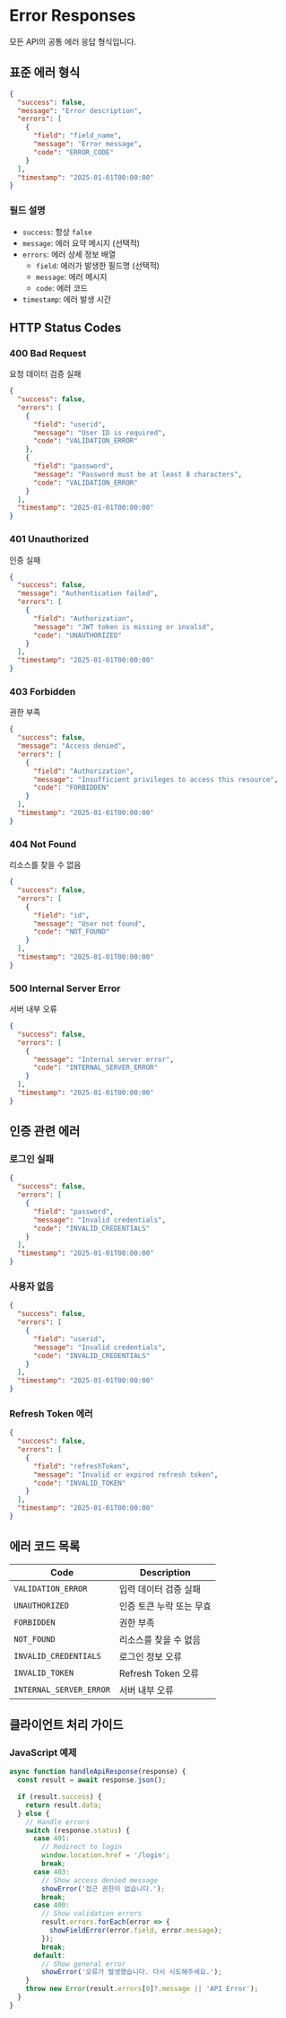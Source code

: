 # Error Responses

모든 API의 공통 에러 응답 형식입니다.

## 표준 에러 형식

```json
{
  "success": false,
  "message": "Error description",
  "errors": [
    {
      "field": "field_name",
      "message": "Error message",
      "code": "ERROR_CODE"
    }
  ],
  "timestamp": "2025-01-01T00:00:00"
}
```

### 필드 설명
- `success`: 항상 `false`
- `message`: 에러 요약 메시지 (선택적)
- `errors`: 에러 상세 정보 배열
  - `field`: 에러가 발생한 필드명 (선택적)
  - `message`: 에러 메시지
  - `code`: 에러 코드
- `timestamp`: 에러 발생 시간

## HTTP Status Codes

### 400 Bad Request
요청 데이터 검증 실패

```json
{
  "success": false,
  "errors": [
    {
      "field": "userid",
      "message": "User ID is required",
      "code": "VALIDATION_ERROR"
    },
    {
      "field": "password",
      "message": "Password must be at least 8 characters",
      "code": "VALIDATION_ERROR"
    }
  ],
  "timestamp": "2025-01-01T00:00:00"
}
```

### 401 Unauthorized
인증 실패

```json
{
  "success": false,
  "message": "Authentication failed",
  "errors": [
    {
      "field": "Authorization",
      "message": "JWT token is missing or invalid",
      "code": "UNAUTHORIZED"
    }
  ],
  "timestamp": "2025-01-01T00:00:00"
}
```

### 403 Forbidden
권한 부족

```json
{
  "success": false,
  "message": "Access denied",
  "errors": [
    {
      "field": "Authorization",
      "message": "Insufficient privileges to access this resource",
      "code": "FORBIDDEN"
    }
  ],
  "timestamp": "2025-01-01T00:00:00"
}
```

### 404 Not Found
리소스를 찾을 수 없음

```json
{
  "success": false,
  "errors": [
    {
      "field": "id",
      "message": "User not found",
      "code": "NOT_FOUND"
    }
  ],
  "timestamp": "2025-01-01T00:00:00"
}
```

### 500 Internal Server Error
서버 내부 오류

```json
{
  "success": false,
  "errors": [
    {
      "message": "Internal server error",
      "code": "INTERNAL_SERVER_ERROR"
    }
  ],
  "timestamp": "2025-01-01T00:00:00"
}
```

## 인증 관련 에러

### 로그인 실패
```json
{
  "success": false,
  "errors": [
    {
      "field": "password",
      "message": "Invalid credentials",
      "code": "INVALID_CREDENTIALS"
    }
  ],
  "timestamp": "2025-01-01T00:00:00"
}
```

### 사용자 없음
```json
{
  "success": false,
  "errors": [
    {
      "field": "userid",
      "message": "Invalid credentials",
      "code": "INVALID_CREDENTIALS"
    }
  ],
  "timestamp": "2025-01-01T00:00:00"
}
```

### Refresh Token 에러
```json
{
  "success": false,
  "errors": [
    {
      "field": "refreshToken",
      "message": "Invalid or expired refresh token",
      "code": "INVALID_TOKEN"
    }
  ],
  "timestamp": "2025-01-01T00:00:00"
}
```

## 에러 코드 목록

| Code | Description |
|------|-------------|
| `VALIDATION_ERROR` | 입력 데이터 검증 실패 |
| `UNAUTHORIZED` | 인증 토큰 누락 또는 무효 |
| `FORBIDDEN` | 권한 부족 |
| `NOT_FOUND` | 리소스를 찾을 수 없음 |
| `INVALID_CREDENTIALS` | 로그인 정보 오류 |
| `INVALID_TOKEN` | Refresh Token 오류 |
| `INTERNAL_SERVER_ERROR` | 서버 내부 오류 |

## 클라이언트 처리 가이드

### JavaScript 예제
```javascript
async function handleApiResponse(response) {
  const result = await response.json();
  
  if (result.success) {
    return result.data;
  } else {
    // Handle errors
    switch (response.status) {
      case 401:
        // Redirect to login
        window.location.href = '/login';
        break;
      case 403:
        // Show access denied message
        showError('접근 권한이 없습니다.');
        break;
      case 400:
        // Show validation errors
        result.errors.forEach(error => {
          showFieldError(error.field, error.message);
        });
        break;
      default:
        // Show general error
        showError('오류가 발생했습니다. 다시 시도해주세요.');
    }
    throw new Error(result.errors[0]?.message || 'API Error');
  }
}
```
